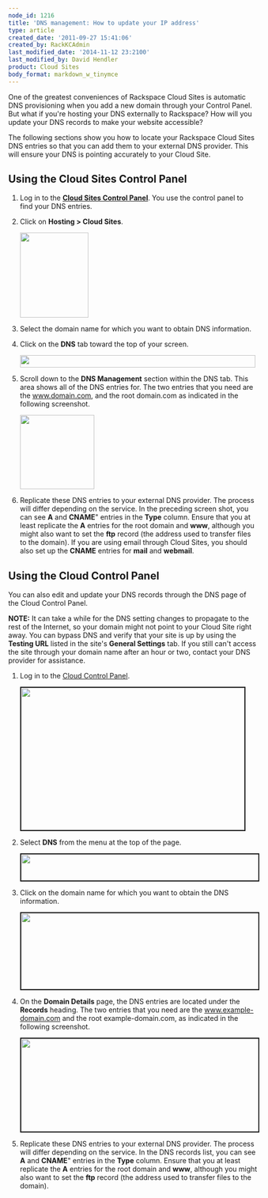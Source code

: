 ```yaml
---
node_id: 1216
title: 'DNS management: How to update your IP address'
type: article
created_date: '2011-09-27 15:41:06'
created_by: RackKCAdmin
last_modified_date: '2014-11-12 23:2100'
last_modified_by: David Hendler
product: Cloud Sites
body_format: markdown_w_tinymce
---
```


One of the greatest conveniences of Rackspace Cloud Sites is automatic DNS provisioning when you add a new domain through your Control Panel. But what if you're hosting your DNS externally to Rackspace? How will you update your DNS records to make your website accessible?

The following sections show you how to locate your Rackspace Cloud Sites DNS entries so that you can add them to your external DNS provider. This will ensure your DNS is pointing accurately to your Cloud Site.

## Using the Cloud Sites Control Panel

1.  Log in to the [**Cloud Sites Control Panel**](https://manage.rackspacecloud.com/pages/Login.jsp). You use the control panel to find your DNS entries.

2.  Click on **Hosting > Cloud Sites**.

     <img alt="" src="/knowledge_center/sites/default/files/field/image/sitessidebar.png" style="width: 138px; height: 172px;" />

3.  Select the domain name for which you want to obtain DNS information.

4.  Click on the **DNS** tab toward the top of your screen.

     <img alt="" src="/knowledge_center/sites/default/files/field/image/sitesdnsbar.png" style="width: 476px; height: 25px;" />

5.  Scroll down to the **DNS Management** section within the DNS tab. This area shows all of the DNS entries for. The two entries that you need are the www.domain.com, and the root domain.com as indicated in the following screenshot.

     <img alt="" height="150" src="http://c766433.r33.cf2.rackcdn.com/arecords.png" />

6. Replicate these DNS entries to your external DNS provider. The process will differ depending on the service. In the preceding screen shot, you can see **A** and **CNAME**" entries in the **Type** column. Ensure that you at least replicate the **A** entries for the root domain and **www**, although you might also want to set the **ftp** record (the address used to transfer files to the domain). If you are using email through Cloud Sites, you should also set up the **CNAME** entries for **mail** and **webmail**.

## Using the Cloud Control Panel

You can also edit and update your DNS records through the DNS page of the Cloud Control Panel.

**NOTE:** It can take a while for the DNS setting changes to propagate to the rest of the Internet, so your domain might not point to your Cloud Site right away. You can bypass DNS and verify that your site is up by using the **Testing URL** listed in the site's **General Settings** tab. If you still can't access the site through your domain name after an hour or two, contact your DNS provider for assistance.

1.  Log in to the [Cloud Control Panel](https://mycloud.rackspace.com).

     <img alt="" src="/knowledge_center/sites/default/files/field/image/1216-4.png" style="width: 452px; height: 288px; border-width: 2px; border-style: solid;" />

2.  Select **DNS** from the menu at the top of the page.

     <img alt="" src="/knowledge_center/sites/default/files/field/image/1216-1.png" style="width: 818px; height: 53px; border-width: 2px; border-style: solid;" />

3.  Click on the domain name for which you want to obtain the DNS information.

     <img alt="" src="/knowledge_center/sites/default/files/field/image/1216-2_0.png" style="width: 785px; height: 154px; border-width: 2px; border-style: solid;" />

4.  On the **Domain Details** page, the DNS entries are located under the **Records** heading. The two entries that you need are the www.example-domain.com and the root example-domain.com, as indicated in the following screenshot.

     <img alt="" src="/knowledge_center/sites/default/files/field/image/1216-3.png" style="width: 639px; height: 188px; border-width: 2px; border-style: solid;" />

5.  Replicate these DNS entries to your external DNS provider. The process will differ depending on the service. In the DNS records list, you can see **A** and **CNAME**" entries in the **Type** column. Ensure that you at least replicate the **A** entries for the root domain and **www**, although you might also want to set the **ftp** record (the address used to transfer files to the domain).
